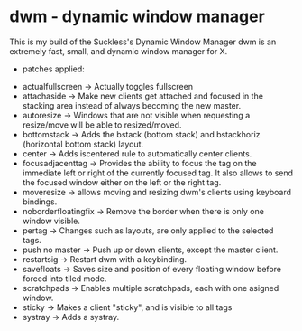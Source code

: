# dwm - dynamic window manager
This is my build of the Suckless's Dynamic Window Manager
dwm is an extremely fast, small, and dynamic window manager for X.

- patches applied:
+ actualfullscreen -> Actually toggles fullscreen
+ attachaside -> Make new clients get attached and focused in the stacking area instead of always becoming the new master.
+ autoresize -> Windows that are not visible when requesting a resize/move will be able to resized/moved.
+ bottomstack -> Adds the bstack (bottom stack) and bstackhoriz (horizontal bottom stack) layout.
+ center -> Adds iscentered rule to automatically center clients.
+ focusadjacenttag -> Provides the ability to focus the tag on the immediate left or right of the currently focused tag. It also allows to send the focused window either on the left or the right tag.
+ moveresize -> allows moving and resizing dwm's clients using keyboard bindings.
+ noborderfloatingfix -> Remove the border when there is only one window visible.
+ pertag -> Changes such as layouts, are only applied to the selected tags.
+ push no master -> Push up or down  clients, except the master client.
+ restartsig -> Restart dwm with a keybinding.
+ savefloats -> Saves size and position of every floating window before forced into tiled mode.
+ scratchpads -> Enables multiple scratchpads, each with one asigned window.
+ sticky -> Makes a client "sticky", and is visible to all tags
+ systray -> Adds a systray.
